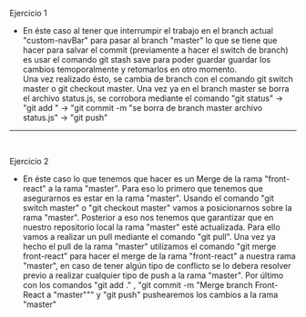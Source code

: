 Ejercicio 1 <br>
* En éste caso al tener que interrumpir el trabajo en el branch actual "custom-navBar" para pasar al branch "master" lo que se tiene que hacer para salvar el commit (previamente a hacer el switch de branch) es usar el comando <bold>git stash save</bold> para poder guardar guardar los cambios temoporalmente y retomarlos en otro momento. <br>
Una vez realizado ésto, se cambia de branch con el comando <bold>git switch master o  git checkout master</bold>. Una vez ya en el branch master se borra el archivo status.js, se corrobora mediante el comando "git status" -> "git add " -> "git commit -m "se borra de branch master archivo status.js" -> "git push" <br>

---------------------------------------------------------------
<br>

Ejercicio 2 <br>
* En éste caso lo que tenemos que hacer es un Merge de la rama "front-react" a la rama "master". Para eso lo primero que tenemos que asegurarnos es estar en la rama "master". Usando el comando "git switch master" o "git checkout master" vamos a posicionarnos sobre la rama "master".  Posterior a eso nos tenemos que garantizar que en nuestro repositorio local la rama "master" esté actualizada. Para ello vamos a realizar un pull mediante el comando "git pull".  Una vez ya hecho el pull de la rama "master" utilizamos el comando "git merge front-react" para hacer el merge de la rama "front-react" a nuestra rama "master", en caso de tener algún tipo de conflicto se lo debera resolver previo a realizar cualquier tipo de push a la rama "master". Por último con los comandos "git add ." , "git commit -m "Merge branch Front-React a "master""" y "git push" pushearemos los cambios a la rama "master"